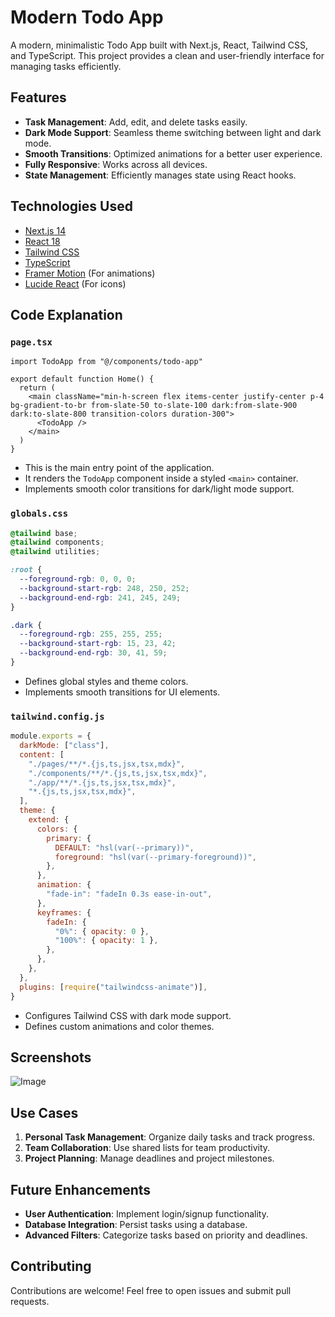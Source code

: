 # Modern Todo App

A modern, minimalistic Todo App built with Next.js, React, Tailwind CSS, and TypeScript. This project provides a clean and user-friendly interface for managing tasks efficiently.

## Features

- **Task Management**: Add, edit, and delete tasks easily.
- **Dark Mode Support**: Seamless theme switching between light and dark mode.
- **Smooth Transitions**: Optimized animations for a better user experience.
- **Fully Responsive**: Works across all devices.
- **State Management**: Efficiently manages state using React hooks.

## Technologies Used

- [Next.js 14](https://nextjs.org/)
- [React 18](https://react.dev/)
- [Tailwind CSS](https://tailwindcss.com/)
- [TypeScript](https://www.typescriptlang.org/)
- [Framer Motion](https://www.framer.com/motion/) (For animations)
- [Lucide React](https://lucide.dev/) (For icons)


## Code Explanation

### `page.tsx`

```tsx
import TodoApp from "@/components/todo-app"

export default function Home() {
  return (
    <main className="min-h-screen flex items-center justify-center p-4 bg-gradient-to-br from-slate-50 to-slate-100 dark:from-slate-900 dark:to-slate-800 transition-colors duration-300">
      <TodoApp />
    </main>
  )
}
```

- This is the main entry point of the application.
- It renders the `TodoApp` component inside a styled `<main>` container.
- Implements smooth color transitions for dark/light mode support.

### `globals.css`

```css
@tailwind base;
@tailwind components;
@tailwind utilities;

:root {
  --foreground-rgb: 0, 0, 0;
  --background-start-rgb: 248, 250, 252;
  --background-end-rgb: 241, 245, 249;
}

.dark {
  --foreground-rgb: 255, 255, 255;
  --background-start-rgb: 15, 23, 42;
  --background-end-rgb: 30, 41, 59;
}
```

- Defines global styles and theme colors.
- Implements smooth transitions for UI elements.

### `tailwind.config.js`

```js
module.exports = {
  darkMode: ["class"],
  content: [
    "./pages/**/*.{js,ts,jsx,tsx,mdx}",
    "./components/**/*.{js,ts,jsx,tsx,mdx}",
    "./app/**/*.{js,ts,jsx,tsx,mdx}",
    "*.{js,ts,jsx,tsx,mdx}",
  ],
  theme: {
    extend: {
      colors: {
        primary: {
          DEFAULT: "hsl(var(--primary))",
          foreground: "hsl(var(--primary-foreground))",
        },
      },
      animation: {
        "fade-in": "fadeIn 0.3s ease-in-out",
      },
      keyframes: {
        fadeIn: {
          "0%": { opacity: 0 },
          "100%": { opacity: 1 },
        },
      },
    },
  },
  plugins: [require("tailwindcss-animate")],
}
```

- Configures Tailwind CSS with dark mode support.
- Defines custom animations and color themes.

## Screenshots


![Image](https://github.com/user-attachments/assets/fad1cca1-b783-4046-8308-0feec698c68f)

## Use Cases

1. **Personal Task Management**: Organize daily tasks and track progress.
2. **Team Collaboration**: Use shared lists for team productivity.
3. **Project Planning**: Manage deadlines and project milestones.

## Future Enhancements

- **User Authentication**: Implement login/signup functionality.
- **Database Integration**: Persist tasks using a database.
- **Advanced Filters**: Categorize tasks based on priority and deadlines.

## Contributing

Contributions are welcome! Feel free to open issues and submit pull requests.


